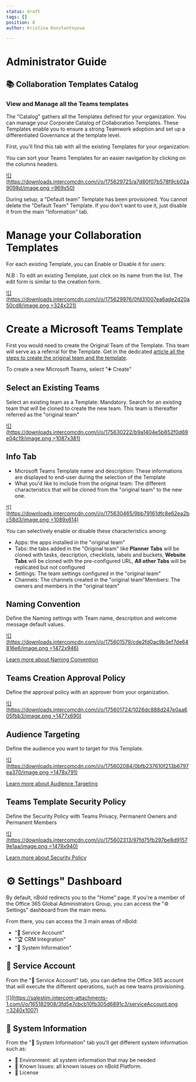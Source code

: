 ```yaml
---
status: draft
tags: []
position: 0
author: Kristina Konstantnyova

---
```


# Administrator Guide

## 📚 Collaboration Templates Catalog

### View and Manage all the Teams templates

The "Catalog" gathers all the Templates defined for your organization. You can manage your Corporate Catalog of Collaboration Templates. These Templates enable you to ensure a strong Teamwork adoption and set up a differentiated Governance at the template level.

First, you'll find this tab with all the existing Templates for your organization:

You can sort your Teams Templates for an easier navigation by clicking on the columns headers.

[![](https://downloads.intercomcdn.com/i/o/175629725/a7d80f07b578f9cb02a9098d/image.png =969x50)](https://downloads.intercomcdn.com/i/o/175629725/a7d80f07b578f9cb02a9098d/image.png)

During setup, a "Default team" Template has been provisioned. You cannot delete the "Default Team" Template. If you don't want to use it, just disable it from the main "Information" tab.

# Manage your Collaboration Templates

For each existing Template, you can Enable or Disable it for users:

  
N.B : To edit an existing Template, just click on its name from the list. The edit form is similar to the creation form.

[![](https://downloads.intercomcdn.com/i/o/175629976/0fd31007ea6ade2d20a50cd8/image.png =324x221)](https://downloads.intercomcdn.com/i/o/175629976/0fd31007ea6ade2d20a50cd8/image.png)

# Create a Microsoft Teams Template

First you would need to create the Original Team of the Template. This team will serve as a referral for the Template. Get in the dedicated [article all the steps to create the original team and the template](https://help.salestim.com/en/articles/3387488-create-a-new-microsoft-teams-template).

To create a new Microsoft Teams, select "➕ Create"

## Select an Existing Teams

Select an existing team as a Template: Mandatory. Search for an existing team that will be cloned to create the new team. This team is thereafter referred as the "original team"

[![](https://downloads.intercomcdn.com/i/o/175630222/b9a1404e5b852f0d69e04c19/image.png =1087x381)](https://downloads.intercomcdn.com/i/o/175630222/b9a1404e5b852f0d69e04c19/image.png)

## Info Tab

* Microsoft Teams Template name and description: These informations are displayed to end-user during the selection of the Template
* What you'd like to include from the original team: The different characteristics that will be cloned from the "original team" to the new one.

[![](https://downloads.intercomcdn.com/i/o/175630465/9bb79161dfc8e62ea2bc58d3/image.png =1089x614)](https://downloads.intercomcdn.com/i/o/175630465/9bb79161dfc8e62ea2bc58d3/image.png)

You can selectively enable or disable these characteristics among:

* Apps: the apps installed in the "original team"
* Tabs: the tabs added in the "Original team" like **Planner Tabs** will be cloned with tasks, description, checklists, labels and buckets, **Website Tabs** will be cloned with the pre-configured URL, **All other Tabs** will be replicated but not configured
* Settings: The team settings configured in the "original team"
* Channels: The channels created in the "original team"Members: The owners and members in the "original team"

## Naming Convention

Define the Naming settings with Team name, description and welcome message default values.

[![](https://downloads.intercomcdn.com/i/o/175601579/cde2fd0ac9b3ef7de64816e6/image.png =1472x946)](https://downloads.intercomcdn.com/i/o/175601579/cde2fd0ac9b3ef7de64816e6/image.png)

[Learn more about Naming Convention](https://help.salestim.com/en/articles/3519232-naming-convention)

## Teams Creation Approval Policy

Define the approval policy with an approver from your organization.

[![](https://downloads.intercomcdn.com/i/o/175601724/1026dc888d247e0aa605fbb3/image.png =1477x690)](https://downloads.intercomcdn.com/i/o/175601724/1026dc888d247e0aa605fbb3/image.png)

## Audience Targeting

Define the audience you want to target for this Template.

[![](https://downloads.intercomcdn.com/i/o/175602084/0bfb237610f213b6797ea370/image.png =1478x791)](https://downloads.intercomcdn.com/i/o/175602084/0bfb237610f213b6797ea370/image.png)

[Learn more about Audience Targeting](https://help.salestim.com/en/articles/3519963-audience-targeting)

## Teams Template Security Policy

Define the Security Policy with Teams Privacy, Permanent Owners and Permanent Members

[![](https://downloads.intercomcdn.com/i/o/175602313/97fd75fb297be8d91579e1aa/image.png =1478x940)](https://downloads.intercomcdn.com/i/o/175602313/97fd75fb297be8d91579e1aa/image.png)

[Learn more about Security Policy](https://help.salestim.com/en/articles/3519966-security-policy)

# ⚙ Settings" Dashboard

By default, nBold redirects you to the "Home" page. If you're a member of the Office 365 Global Administrators Group, you can access the "⚙ Settings" dashboard from the main menu.

  
From there, you can access the 3 main areas of nBold:

* "🤖 Service Account"
* "🏆 CRM Integration"
* "📰 System Information"

## 🤖 Service Account

From the "🤖 Service Account" tab, you can define the Office 365 account that will execute the different operations, such as new teams provisioning.

[![](https://salestim.intercom-attachments-1.com/i/o/165182908/3fd5e7cbcb10fb305d6891c3/serviceAccount.png =3240x1007)](https://salestim.intercom-attachments-1.com/i/o/165182908/3fd5e7cbcb10fb305d6891c3/serviceAccount.png)

## 📰 System Information

From the "📰 System Information" tab you'll get different system information such as:

* 🔬 Environment: all system information that may be needed
* 🚩 Known Issues: all known issues on nBold Platform.
* 🎫 License